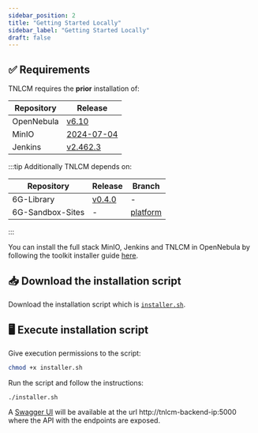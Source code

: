 ```yaml
---
sidebar_position: 2
title: "Getting Started Locally"
sidebar_label: "Getting Started Locally"
draft: false
---
```


## :white_check_mark: Requirements

TNLCM requires the **prior** installation of:

| Repository       | Release                                                                                |
| ---------------- | -------------------------------------------------------------------------------------- |
| OpenNebula       | [v6.10](https://github.com/OpenNebula/one/releases/tag/release-6.10.0)                 |
| MinIO            | [2024-07-04](https://github.com/minio/minio/releases/tag/RELEASE.2024-07-04T14-25-45Z) |
| Jenkins          | [v2.462.3](https://github.com/jenkinsci/jenkins/releases/tag/jenkins-2.462.3)          |

:::tip
Additionally TNLCM depends on:

| Repository       | Release                                                                | Branch                                                     |
| ---------------- | ---------------------------------------------------------------------- | ---------------------------------------------------------- |
| 6G-Library       | [v0.4.0](https://github.com/6G-SANDBOX/6G-Library/tree/release/v0.4.0) | -                                                          |
| 6G-Sandbox-Sites | -                                                                      | [platform](https://github.com/6G-SANDBOX/6G-Sandbox-Sites) |
:::

You can install the full stack MinIO, Jenkins and TNLCM in OpenNebula by following the toolkit installer guide [here](../toolkit-installer/run-toolkit-installer.md).

## :inbox_tray: Download the installation script

Download the installation script which is [`installer.sh`](https://github.com/6G-SANDBOX/TNLCM/blob/main/scripts/installer.sh).

## :desktop_computer: Execute installation script

Give execution permissions to the script:

```bash
chmod +x installer.sh
```

Run the script and follow the instructions:

```bash
./installer.sh
```

A [Swagger UI](swagger-ui.md) will be available at the url http://tnlcm-backend-ip:5000 where the API with the endpoints are exposed.